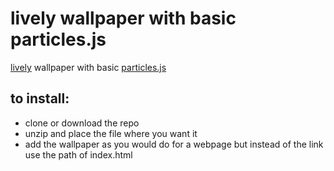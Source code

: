 # lively wallpaper with basic particles.js

[lively](https://github.com/rocksdanister/lively) wallpaper with basic [particles.js](https://github.com/VincentGarreau/particles.js)

## to install:

- clone or download the repo
- unzip and place the file where you want it
- add the wallpaper as you would do for a webpage but instead of the link use the path of index.html
